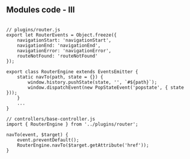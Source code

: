 ##  Modules code - III

<pre style="width: 100%;">
	<code data-trim style="max-height: 530px;">
// plugins/router.js
export let RouterEvents = Object.freeze({
	navigationStart: 'navigationStart',
	navigationEnd: 'navigationEnd',
	navigationError: 'navigationError',
	routeNotFound: 'routeNotFound'
});

export class RouterEngine extends EventsEmitter {
	static navTo(path, state = {}) {
		window.history.pushState(state, '', `#${path}`);
		window.dispatchEvent(new PopStateEvent('popstate', { state }));
	}
	...
}

// controllers/base-controller.js
import { RouterEngine } from '../plugins/router';

navTo(event, $target) {
	event.preventDefault();
	RouterEngine.navTo($target.getAttribute('href'));
}
	</code>
</pre>